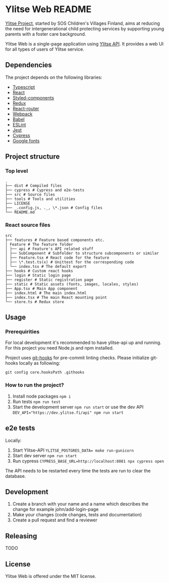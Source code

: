 # Ylitse Web README

[Ylitse Project][], started by SOS Children's Villages Finland, aims at
reducing the need for intergenerational child protecting services by
supporting young parents with a foster care background.

Ylitse Web is a single-page application using [Ylitse API](https://gitlab.com/ylitse/ylitse-api/). It provides
a web UI for all types of users of Ylitse service.

[ylitse project]: https://www.sos-lapsikyla.fi/ylitse-mentorapp/
[ylitse api]: https://gitlab.com/ylitse/ylitse-api/
[ylitse mobile app]: https://github.com/sos-lapsikyla/ylitse-app

## Dependencies

The project depends on the following libraries:

- [Typescript](https://www.typescriptlang.org/)
- [React](https://reactjs.org/)
- [Styled-components](https://styled-components.com/)
- [Redux](https://redux.js.org/)
- [React-router](https://reactrouter.com/)
- [Webpack](https://webpack.js.org/)
- [Babel](https://babeljs.io/)
- [ESLint](https://eslint.org/)
- [Jest](https://jestjs.io/)
- [Cypress](https://www.cypress.io/)
- [Google fonts](https://fonts.google.com/)

## Project structure

### Top level

    .
    ├── dist # Compiled files
    ├── cypress # Cypress and e2e-tests
    ├── src # Source files
    ├── tools # Tools and utilities
    ├── LICENSE
    ├── _.config.js, ._, \*.json # Config files
    └── README.md

### React source files

    src
    ├── features # Feature based components etc.
    │ Feature # The feature folder
    │ ├── api # Feature's API related stuff
    │ ├── SubComponent # Subfolder to structure subcomponents or similar
    │ ├── Feature.tsx # React code for the feature
    │ ├── \*.test.ts(x) # Unittest for the corresponding code
    │ └── index.tsx # The default export
    ├── hooks # Custom react hooks
    ├── login # Static login page
    ├── register # Static registration page
    ├── static # Static assets (fonts, images, locales, styles)
    ├── App.tsx # Main App component
    ├── index.html # The main index.html
    ├── index.tsx # The main React mounting point
    └── store.ts # Redux store

## Usage

### Prerequirities

For local development it's recommended to have ylitse-api up and running. For this project you need Node.js and npm installed.

Project uses [git-hooks](https://git-scm.com/book/en/v2/Customizing-Git-Git-Hooks) for pre-commit linting checks. Please initialize git-hooks locally as following:

`git config core.hooksPath .githooks`

### How to run the project?

1. Install node packages `npm i`
1. Run tests `npm run test`
1. Start the development server `npm run start` or use the dev API `DEV_API="https://dev.ylitse.fi/api" npm run start`

## e2e tests

Locally:

1. Start Ylitse-API `YLITSE_POSTGRES_DATA= make run-gunicorn`
1. Start dev server `npm run start`
1. Run cypress `CYPRESS_BASE_URL=http://localhost:8081 npx cypress open`

The API needs to be restarted every time the tests are run to clear the database.

## Development

1. Create a branch with your name and a name which describes the change for example john/add-login-page
1. Make your changes (code changes, tests and documentation)
1. Create a pull request and find a reviewer

## Releasing

TODO

## License

Ylitse Web is offered under the MIT license.
